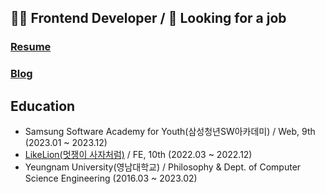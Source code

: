 ## 👩‍💻 Frontend Developer / 👀 Looking for a job 

### [Resume](https://web-portfolio-legitgoons.vercel.app)
### [Blog](https://cksxkr5193.tistory.com)

## Education
- Samsung Software Academy for Youth(삼성청년SW아카데미) / Web, 9th (2023.01 ~ 2023.12)
- [LikeLion(멋쟁이 사자처럼)](https://github.com/Likelion-YeungNam-Univ) / FE, 10th (2022.03 ~ 2022.12)
- Yeungnam University(영남대학교) / Philosophy & Dept. of Computer Science Engineering (2016.03 ~ 2023.02)


